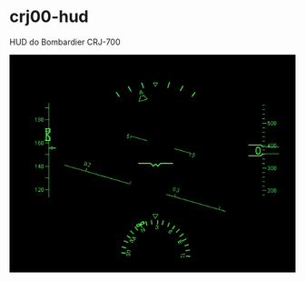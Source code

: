 # crj00-hud
HUD do Bombardier CRJ-700

![Tela](https://github.com/lucas458/crj00-hud/blob/main/images/img1.png?raw=true "Tela")
